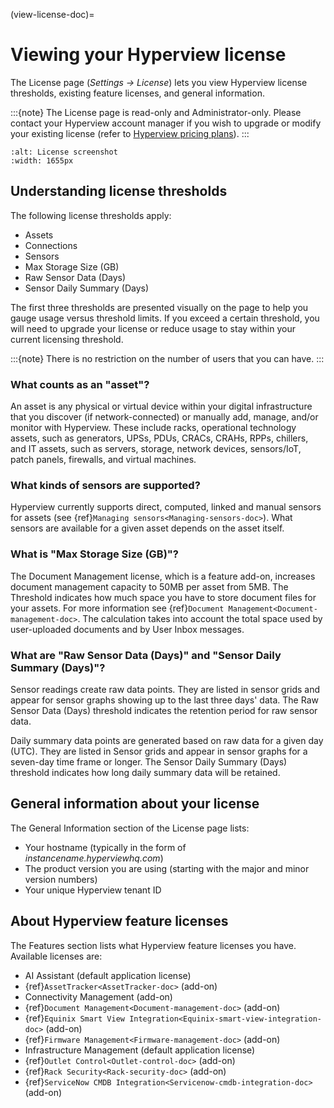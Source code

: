 (view-license-doc)=

# Viewing your Hyperview license

The License page (*Settings → License*) lets you view Hyperview license thresholds, existing feature licenses, and general information.

:::{note}
The License page is read-only and Administrator-only. Please contact your Hyperview account manager if you wish to upgrade or modify your existing license (refer to [Hyperview pricing plans](https://www.hyperviewhq.com/pricing/)).
:::

```{image} ../media/license.png
:alt: License screenshot
:width: 1655px
```

## Understanding license thresholds

The following license thresholds apply:

- Assets
- Connections
- Sensors
- Max Storage Size (GB)
- Raw Sensor Data (Days)
- Sensor Daily Summary (Days)

The first three thresholds are presented visually on the page to help you gauge usage versus threshold limits. If you exceed a certain threshold, you will need to upgrade your license or reduce usage to stay within your current licensing threshold.

:::{note}
There is no restriction on the number of users that you can have.
:::

### What counts as an "asset"?

An asset is any physical or virtual device within your digital infrastructure that you discover (if network-connected) or manually add, manage, and/or monitor with Hyperview. These include racks, operational technology assets, such as generators, UPSs, PDUs, CRACs, CRAHs, RPPs, chillers, and IT assets, such as servers, storage, network devices, sensors/IoT, patch panels, firewalls, and virtual machines.

### What kinds of sensors are supported?

Hyperview currently supports direct, computed, linked and manual sensors for assets (see {ref}`Managing sensors<Managing-sensors-doc>`). What sensors are available for a given asset depends on the asset itself.

### What is "Max Storage Size (GB)"?

The Document Management license, which is a feature add-on, increases document management capacity to 50MB per asset from 5MB. The Threshold indicates how much space you have to store document files for your assets. For more information see {ref}`Document Management<Document-management-doc>`. The calculation takes into account the total space used by user-uploaded documents and by User Inbox messages.

### What are "Raw Sensor Data (Days)" and "Sensor Daily Summary (Days)"?

Sensor readings create raw data points. They are listed in sensor grids and appear for sensor graphs showing up to the last three days' data. The Raw Sensor Data (Days) threshold indicates the retention period for raw sensor data.

Daily summary data points are generated based on raw data for a given day (UTC). They are listed in Sensor grids and appear in sensor graphs for a seven-day time frame or longer. The Sensor Daily Summary (Days) threshold indicates how long daily summary data will be retained.

## General information about your license

The General Information section of the License page lists:

- Your hostname (typically in the form of *instancename.hyperviewhq.com*)
- The product version you are using (starting with the major and minor version numbers)
- Your unique Hyperview tenant ID

## About Hyperview feature licenses

The Features section lists what Hyperview feature licenses you have. Available licenses are:

- AI Assistant (default application license)
- {ref}`AssetTracker<AssetTracker-doc>` (add-on)
- Connectivity Management (add-on)
- {ref}`Document Management<Document-management-doc>` (add-on)
- {ref}`Equinix Smart View Integration<Equinix-smart-view-integration-doc>` (add-on)
- {ref}`Firmware Management<Firmware-management-doc>` (add-on)
- Infrastructure Management (default application license)
- {ref}`Outlet Control<Outlet-control-doc>` (add-on)
- {ref}`Rack Security<Rack-security-doc>` (add-on)
- {ref}`ServiceNow CMDB Integration<Servicenow-cmdb-integration-doc>` (add-on)
